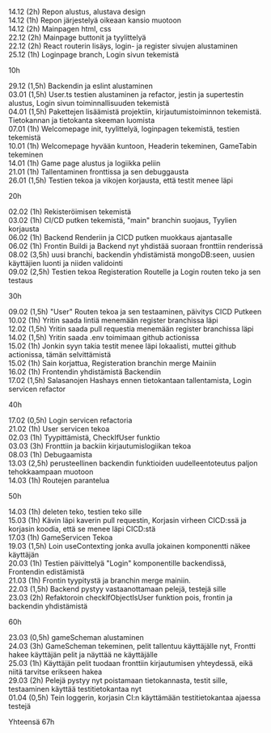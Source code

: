 14.12 (2h) Repon alustus, alustava design<br>
14.12 (1h) Repon järjestelyä oikeaan kansio muotoon<br>
14.12 (2h) Mainpagen html, css<br>
22.12 (2h) Mainpage buttonit ja tyylittelyä<br>
22.12 (2h) React routerin lisäys, login- ja register sivujen alustaminen<br>
25.12 (1h) Loginpage branch, Login sivun tekemistä<br>

10h

29.12 (1,5h) Backendin ja eslint alustaminen<br>
03.01 (1,5h) User.ts testien alustaminen ja refactor, jestin ja supertestin alustus, Login sivun toiminnallisuuden tekemistä<br>
04.01 (1,5h) Pakettejen lisäämistä projektiin, kirjautumistoiminnon tekemistä. Tietokannan ja tietokanta skeeman luomista<br>
07.01 (1h)   Welcomepage init, tyylittelyä, loginpagen tekemistä, testien tekemistä<br>
10.01 (1h)   Welcomepage hyvään kuntoon, Headerin tekeminen, GameTabin tekeminen<br>
14.01 (1h)   Game page alustus ja logiikka peliin<br>
21.01 (1h)   Tallentaminen fronttissa ja sen debuggausta <br>
26.01 (1,5h) Testien tekoa ja vikojen korjausta, että testit menee läpi<br>

20h

02.02 (1h) Rekisteröimisen tekemistä<br>
03.02 (1h) CI/CD putken tekemistä, "main" branchin suojaus, Tyylien korjausta<br>
06.02 (1h) Backend Renderiin ja CICD putken muokkaus ajantasalle<br>
06.02 (1h) Frontin Buildi ja Backend nyt yhdistää suoraan fronttiin renderissä<br>
08.02 (3,5h) uusi branchi, backendin yhdistämistä mongoDB:seen, uusien käyttäjien luonti ja niiden validointi<br>
09.02 (2,5h) Testien tekoa Registeration Routelle ja Login routen teko ja sen testaus<br>

30h

09.02 (1,5h) "User" Routen tekoa ja sen testaaminen, päivitys CICD Putkeen<br>
10.02 (1h)   Yritin saada lintiä menemään register branchissa läpi<br>
12.02 (1,5h) Yritin saada pull requestia menemään register branchissa läpi<br>
14.02 (1,5h) Yritin saada .env toimimaan github actionissa<br>
15.02 (1h)   Jonkin syyn takia testit menee läpi lokaalisti, muttei github actionissa, tämän selvittämistä<br>
15.02 (1h)   Sain korjattua, Registeration branchin merge Mainiin<br>
16.02 (1h)   Frontendin yhdistämistä Backendiin<br>
17.02 (1,5h) Salasanojen Hashays ennen tietokantaan tallentamista, Login servicen refactor<br>

40h

17.02 (0,5h) Login servicen refactoria<br>
21.02 (1h)   User servicen tekoa<br>
02.03 (1h)   Tyypittämistä, CheckIfUser funktio<br>
03.03 (3h)   Fronttiin ja backiin kirjautumislogiikan tekoa<br>
08.03 (1h)   Debugaamista<br>
13.03 (2,5h) perusteellinen backendin funktioiden uudelleentoteutus paljon tehokkaampaan muotoon <br>
14.03 (1h)   Routejen parantelua <br>

50h

14.03 (1h)   deleten teko, testien teko sille <br>
15.03 (1h)   Kävin läpi kaverin pull requestin, Korjasin virheen CICD:ssä ja korjasin koodia, että se menee läpi CICD:stä <br>
17.03 (1h)   GameServicen Tekoa <br>
19.03 (1,5h) Loin useContexting jonka avulla jokainen komponentti näkee käyttäjän <br>
20.03 (1h)   Testien päivittelyä "Login" komponentille backendissä, Frontendin edistämistä <br>
21.03 (1h)   Frontin tyypitystä ja branchin merge mainiin.<br>
22.03 (1,5h) Backend pystyy vastaanottamaan pelejä, testejä sille<br>
23.03 (2h)   Refaktoroin checkIfObjectIsUser funktion pois, frontin ja backendin yhdistämistä <br>

60h

23.03 (0,5h) gameScheman alustaminen<br>
24.03 (3h)   GameScheman tekeminen, pelit tallentuu käyttäjälle nyt, Frontti hakee käyttäjän pelit ja näyttää ne käyttäjälle <br>
25.03 (1h)   Käyttäjän pelit tuodaan fronttiin kirjautumisen yhteydessä, eikä niitä tarvitse erikseen hakea <br>
29.03 (2h)   Pelejä pystyy nyt poistamaan tietokannasta, testit sille, testaaminen käyttää testitietokantaa nyt <br>
01.04 (0,5h) Tein loggerin, korjasin CI:n käyttämään testitietokantaa ajaessa testejä <br>


Yhteensä 67h
